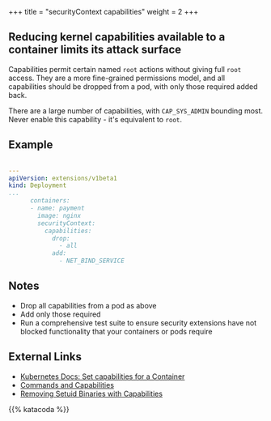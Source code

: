 +++
title = "securityContext capabilities"
weight = 2
+++

## Reducing kernel capabilities available to a container limits its attack surface

Capabilities permit certain named `root` actions without giving full `root` access. They are a more fine-grained permissions model, and all capabilities should be dropped from a pod, with only those required added back. 

There are a large number of capabilities, with `CAP_SYS_ADMIN` bounding most. Never enable this capability - it's equivalent to `root`.

## Example

```yaml

---
apiVersion: extensions/v1beta1
kind: Deployment
...
      containers:
      - name: payment
        image: nginx
        securityContext:
          capabilities:
            drop:
              - all
            add:
              - NET_BIND_SERVICE
```

## Notes

- Drop all capabilities from a pod as above
- Add only those required
- Run a comprehensive test suite to ensure security extensions have not blocked functionality that your containers or pods require

## External Links
- [Kubernetes Docs: Set capabilities for a Container](https://kubernetes.io/docs/tasks/configure-pod-container/security-context/#set-capabilities-for-a-container)
- [Commands and Capabilities](https://lukemarsden.github.io/docs/user-guide/containers/)
- [Removing Setuid Binaries with Capabilities](https://linux-audit.com/linux-capabilities-hardening-linux-binaries-by-removing-setuid/)


{{% katacoda %}}
